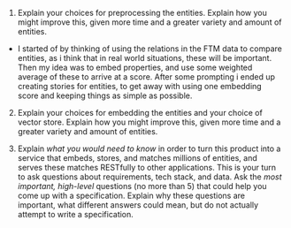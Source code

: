 1. Explain your choices for preprocessing the entities. Explain how you might improve this, given more time and a greater variety and amount of entities.

- I started of by thinking of using the relations in the FTM data to compare entities, as i think that in real world situations, these will be important. Then my idea was to embed properties, and use some weighted average of these to arrive at a score. After some prompting i ended up creating stories for entities, to get away with using one embedding score and keeping things as simple as possible.

2. Explain your choices for embedding the entities and your choice of vector store. Explain how you might improve this, given more time and a greater variety and amount of entities.

3. Explain _what you would need to know_ in order to turn this product into a service that embeds, stores, and matches millions of entities, and serves these matches RESTfully to other applications. This is your turn to ask questions about requirements, tech stack, and data. Ask the _most important, high-level_ questions (no more than 5) that could help you come up with a specification. Explain why these questions are important, what different answers could mean, but do not actually attempt to write a specification.
